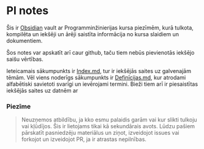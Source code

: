 # PI notes


Šis ir [Obsidian](https://obsidian.md/) vault ar Programminžinierijas kursa piezīmēm, kurā tulkota, kompilēta un iekšēji un ārēji saistīta informācija no kursa slaidiem un dokumentiem.

Šos notes var apskatīt arī caur github, taču tiem nebūs pievienotās iekšējo saišu vērtības.



Ieteicamais sākumpunkts ir [Index.md](./Index.md), tur ir iekšējās saites uz galvenajām tēmām.
Vēl viens noderīgs sākumpunkts ir [Definīcijas.md](./Definīcijas.md), kur atrodami alfabētiski savietoti svarīgi un ievērojami termini. Bieži tiem arī ir piesaistītas iekšējās saites uz datnēm ar 

### Piezīme
> Neuzņemos atbildību, ja kko esmu palaidis garām vai kur slikti tulkoju vai kļūdījos. Šis ir lietojams tikai kā sekundārais avots. Lūdzu pašiem pārskatīt pasniedzēju materiālus un ziņot, izveidojot issues vai forkojot un izveidojot PR, ja ir atrastas nepilnības.
